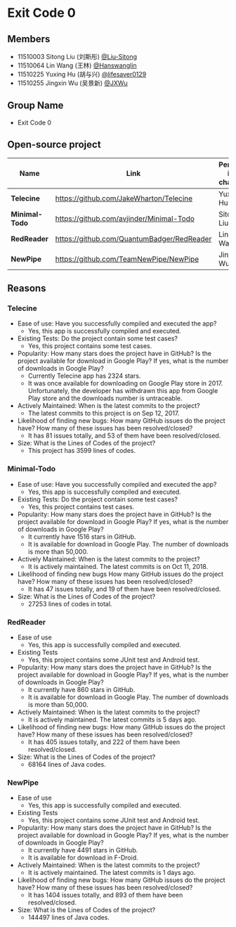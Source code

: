# Exit Code 0

## Members

* 11510003 Sitong Liu (刘斯彤) [@Liu-Sitong ](https://github.com/Liu-Sitong)
* 11510064 Lin Wang (王林) [@Hanswanglin](https://github.com/Hanswanglin)
* 11510225 Yuxing Hu (胡与兴) [@lifesaver0129](https://github.com/lifesaver0129)
* 11510255 Jingxin Wu (吴景新) [@JXWu](https://github.com/xwoooo)

## Group Name

* Exit Code 0

## Open-source project

| Name             | Link                                       | Person in charge |
| ---------------- | ------------------------------------------ | ---------------- |
| **Telecine**     | https://github.com/JakeWharton/Telecine    | Yuxing Hu        |
| **Minimal-Todo** | https://github.com/avjinder/Minimal-Todo   | Sitong Liu       |
| **RedReader**    | https://github.com/QuantumBadger/RedReader | Lin Wang         |
| **NewPipe**      | https://github.com/TeamNewPipe/NewPipe     | Jingxin Wu       |

## Reasons

### **Telecine**

* Ease of use: Have you successfully compiled and executed the app?
  * Yes, this app is successfully compiled and executed.
* Existing Tests: Do the project contain some test cases?
  * Yes, this project contains some test cases.
* Popularity: How many stars does the project have in GitHub? Is the project available for download in Google Play? If yes, what is the number of downloads in Google Play?
  * Currently Telecine app has 2324 stars.
  * It was once available for downloading on Google Play store in 2017. Unfortunately, the developer has withdrawn this app from Google Play store and the downloads number is untraceable.
* Actively Maintained: When is the latest commits to the project?
  * The latest commits to this project is on Sep 12, 2017.
* Likelihood of finding new bugs: How many GitHub issues do the project have? How many of these issues has been resolved/closed? 
  * It has 81 issues totally, and 53 of them have been resolved/closed.
* Size: What is the Lines of Codes of the project? 
  * This project has 3599 lines of codes.

### Minimal-Todo

- Ease of use: Have you successfully compiled and executed the app?
  - Yes, this app is successfully compiled and executed.
- Existing Tests: Do the project contain some test cases?
  - Yes, this project contains test cases.
- Popularity: How many stars does the project have in GitHub? Is the project available for download in Google Play? If yes, what is the number of downloads in Google Play?
  - It currently have 1516 stars in GitHub.
  - It is available for download in Google Play. The number of downloads is more than 50,000.
- Actively Maintained:  When is the latest commits to the project?
  - It is actively maintained. The latest commits is on Oct 11, 2018.
- Likelihood of finding new bugs How many GitHub issues do the project have? How many of these issues has been resolved/closed? 
  - It has 47 issues totally, and 19 of them have been resolved/closed.
- Size: What is the Lines of Codes of the project? 
  - 27253 lines of codes in total.

### RedReader

- Ease of use
  - Yes, this app is successfully compiled and executed.
- Existing Tests
  - Yes, this project contains some JUnit test and Android test.
- Popularity: How many stars does the project have in GitHub? Is the project available for download in Google Play? If yes, what is the number of downloads in Google Play?
  - It currently have 860 stars in GitHub.
  - It is available for download in Google Play. The number of downloads is more than 50,000.
- Actively Maintained: When is the latest commits to the project?
  - It is actively maintained. The latest commits is 5 days ago.
- Likelihood of finding new bugs: How many GitHub issues do the project have? How many of these issues has been resolved/closed? 
  - It has 405 issues totally, and 222 of them have been resolved/closed.
- Size: What is the Lines of Codes of the project? 
  - 68164 lines of Java codes.

### NewPipe

- Ease of use
  - Yes, this app is successfully compiled and executed.
- Existing Tests
  - Yes, this project contains some JUnit test and Android test.
- Popularity: How many stars does the project have in GitHub? Is the project available for download in Google Play? If yes, what is the number of downloads in Google Play?
  - It currently have 4491 stars in GitHub.
  - It is available for download in F-Droid. 
- Actively Maintained: When is the latest commits to the project?
  - It is actively maintained. The latest commits is 1 days ago.
- Likelihood of finding new bugs: How many GitHub issues do the project have? How many of these issues has been resolved/closed? 
  - It has 1404 issues totally, and 893 of them have been resolved/closed.
- Size: What is the Lines of Codes of the project? 
  - 144497 lines of Java codes.